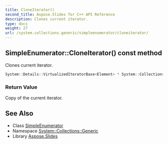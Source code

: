 ```yaml
---
title: CloneIterator()
second_title: Aspose.Slides for C++ API Reference
description: Clones current iterator.
type: docs
weight: 27
url: /system.collections.generic/simpleenumerator/cloneiterator/
---
```

## SimpleEnumerator::CloneIterator() const method


Clones current iterator.

```cpp
System::Details::VirtualizedIteratorBase<Element> * System::Collections::Generic::SimpleEnumerator<Container, Element>::CloneIterator() const override
```


### Return Value

Copy of the current iterator.

## See Also

* Class [SimpleEnumerator](../)
* Namespace [System::Collections::Generic](../../)
* Library [Aspose.Slides](../../../)